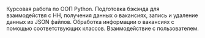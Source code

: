 Курсовая работа по ООП Python.
Подготовка бэкэнда для взаимодействя с HH, получения данных о вакансиях, запись и удаление данных из JSON файлов.
Обработка информации о вакансиях с помощью соответствующих классов.
Взаимодействие с пользователем.
